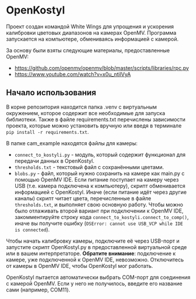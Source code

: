 # OpenKostyl
Проект создан командой White Wings для упрощения и ускорения калибровки цветовых диапазонов на камерах OpenMV. Программа запускается на компьютере, обмениваясь информацией с камерой.

За основу были взяты следующие материалы, предоставленные OpenMV:
* https://github.com/openmv/openmv/blob/master/scripts/libraries/rpc.py
* https://www.youtube.com/watch?v=x0u_ntilVyA

## Начало использования
В корне репозитория находится папка .venv с виртуальным окружением, которое содержит все необходимые для запуска библиотеки. Также в файле requirements.txt перечислены зависимости проекта, которые можно установить вручную или введя в терминале `pip install -r requirements.txt`.

В папке cam_example находятся файлы для камеры:
* `connect_to_kostyli.py` - модуль, который содержит функционал для передачи данных в OpenKostyl.
* `thresholds.txt` - текстовый файл с сохранёнными цветами.
* `blobs.py` - файл, который нужно сохранить на камере как main.py с помощью OpenMV IDE. Если питание поступает на камеру через USB (т.е. камера подключена к компьютеру), скрипт обменивается информацией с OpenKostyl. Иначе (если питание идёт через другие каналы) скрипт читает цвета, перечисленные в файле `thresholds.txt`, и выполняет свою основную работу. Чтобы можно было отлаживать второй вариант при подключении к OpenMV IDE, закомментируйте строку кода `connect_to_kostyli.connect_to_comp()`, иначе вы получите ошибку (`OSError: cannot use USB_VCP while IDE is connected`).

Чтобы начать калибровку камеры, подключите её через USB-порт и запустите скрипт OpenKostyl.py в предоставленной виртуальной среде или в вашем интерпретаторе.
**Обратите внимание**: подключение к камере, уже подключенной к OpenMV IDE, невозможно. Отключитесь от камеры в OpenMV IDE, чтобы OpenKostyl мог работать.

OpenKostyl пытается автоматически выбрать COM-порт для соединения с камерой OpenMV. Если у него не получилось, введите его название сами (например, COM11).
